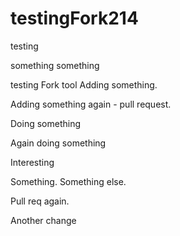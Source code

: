 # testingFork214
testing

something something

testing Fork tool
Adding something.

Adding something again - pull request.

Doing something

Again doing something

Interesting


Something.
Something else.

Pull req again.

Another change
